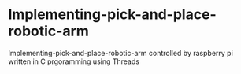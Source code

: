 # Implementing-pick-and-place-robotic-arm
Implementing-pick-and-place-robotic-arm controlled by raspberry pi written in C prgoramming using Threads
